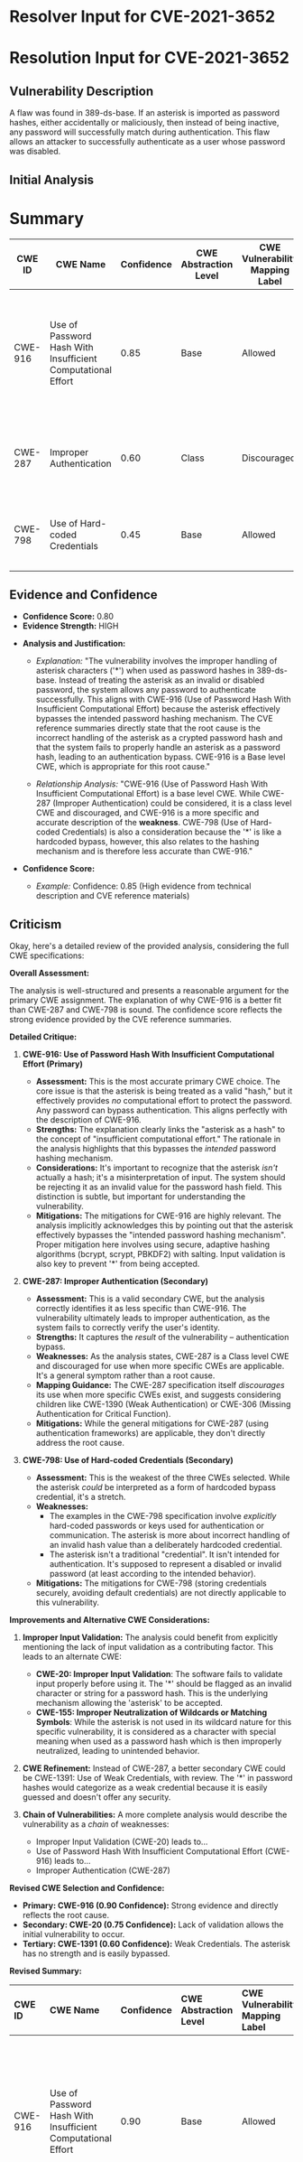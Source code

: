 # Resolver Input for CVE-2021-3652

# Resolution Input for CVE-2021-3652

## Vulnerability Description
A flaw was found in 389-ds-base. If an asterisk is imported as password hashes, either accidentally or maliciously, then instead of being inactive, any password will successfully match during authentication. This flaw allows an attacker to successfully authenticate as a user whose password was disabled.

## Initial Analysis
# Summary
| CWE ID | CWE Name | Confidence | CWE Abstraction Level | CWE Vulnerability Mapping Label | CWE-Vulnerability Mapping Notes |
|---|---|---|---|---|---|
| CWE-916 | Use of Password Hash With Insufficient Computational Effort | 0.85 | Base | Allowed | Primary CWE. The system's use of '*' as a password hash is a **weakness** that allows any password to authenticate successfully. |
| CWE-287 | Improper Authentication | 0.60 | Class | Discouraged | Secondary candidate. The vulnerability leads to bypassing authentication. |
| CWE-798 | Use of Hard-coded Credentials | 0.45 | Base | Allowed | Secondary candidate. An asterisk ('*') is being used as a password hash. |

## Evidence and Confidence

*   **Confidence Score:** 0.80
*   **Evidence Strength:** HIGH

- **Analysis and Justification:**  
  - *Explanation:* "The vulnerability involves the improper handling of asterisk characters ('*') when used as password hashes in 389-ds-base. Instead of treating the asterisk as an invalid or disabled password, the system allows any password to authenticate successfully. This aligns with CWE-916 (Use of Password Hash With Insufficient Computational Effort) because the asterisk effectively bypasses the intended password hashing mechanism. The CVE reference summaries directly state that the root cause is the incorrect handling of the asterisk as a crypted password hash and that the system fails to properly handle an asterisk as a password hash, leading to an authentication bypass. CWE-916 is a Base level CWE, which is appropriate for this root cause."
  
  - *Relationship Analysis:* "CWE-916 (Use of Password Hash With Insufficient Computational Effort) is a base level CWE. While CWE-287 (Improper Authentication) could be considered, it is a class level CWE and discouraged, and CWE-916 is a more specific and accurate description of the **weakness**. CWE-798 (Use of Hard-coded Credentials) is also a consideration because the '*' is like a hardcoded bypass, however, this also relates to the hashing mechanism and is therefore less accurate than CWE-916."

- **Confidence Score:**  
  - *Example:* Confidence: 0.85 (High evidence from technical description and CVE reference materials)

## Criticism
Okay, here's a detailed review of the provided analysis, considering the full CWE specifications:

**Overall Assessment:**

The analysis is well-structured and presents a reasonable argument for the primary CWE assignment. The explanation of why CWE-916 is a better fit than CWE-287 and CWE-798 is sound. The confidence score reflects the strong evidence provided by the CVE reference summaries.

**Detailed Critique:**

1.  **CWE-916: Use of Password Hash With Insufficient Computational Effort (Primary)**

    *   **Assessment:** This is the most accurate primary CWE choice. The core issue is that the asterisk is being treated as a valid "hash," but it effectively provides *no* computational effort to protect the password.  Any password can bypass authentication. This aligns perfectly with the description of CWE-916.
    *   **Strengths:** The explanation clearly links the "asterisk as a hash" to the concept of "insufficient computational effort." The rationale in the analysis highlights that this bypasses the *intended* password hashing mechanism.
    *   **Considerations:** It's important to recognize that the asterisk *isn't* actually a hash; it's a misinterpretation of input.  The system should be rejecting it as an invalid value for the password hash field.  This distinction is subtle, but important for understanding the vulnerability.
    *   **Mitigations:** The mitigations for CWE-916 are highly relevant.  The analysis implicitly acknowledges this by pointing out that the asterisk effectively bypasses the "intended password hashing mechanism". Proper mitigation here involves using secure, adaptive hashing algorithms (bcrypt, scrypt, PBKDF2) with salting.  Input validation is also key to prevent '*' from being accepted.

2.  **CWE-287: Improper Authentication (Secondary)**

    *   **Assessment:**  This is a valid secondary CWE, but the analysis correctly identifies it as less specific than CWE-916. The vulnerability ultimately leads to improper authentication, as the system fails to correctly verify the user's identity.
    *   **Strengths:** It captures the *result* of the vulnerability – authentication bypass.
    *   **Weaknesses:** As the analysis states, CWE-287 is a Class level CWE and discouraged for use when more specific CWEs are applicable.  It's a general symptom rather than a root cause.
    *   **Mapping Guidance:** The CWE-287 specification itself *discourages* its use when more specific CWEs exist, and suggests considering children like CWE-1390 (Weak Authentication) or CWE-306 (Missing Authentication for Critical Function).
    *   **Mitigations:** While the general mitigations for CWE-287 (using authentication frameworks) are applicable, they don't directly address the root cause.

3.  **CWE-798: Use of Hard-coded Credentials (Secondary)**

    *   **Assessment:**  This is the weakest of the three CWEs selected. While the asterisk *could* be interpreted as a form of hardcoded bypass credential, it's a stretch.
    *   **Weaknesses:**
        *   The examples in the CWE-798 specification involve *explicitly* hard-coded passwords or keys used for authentication or communication.  The asterisk is more about incorrect handling of an invalid hash value than a deliberately hardcoded credential.
        *   The asterisk isn't a traditional "credential". It isn't intended for authentication. It's supposed to represent a disabled or invalid password (at least according to the intended behavior).
    *   **Mitigations:** The mitigations for CWE-798 (storing credentials securely, avoiding default credentials) are not directly applicable to this vulnerability.

**Improvements and Alternative CWE Considerations:**

1.  **Improper Input Validation:**  The analysis could benefit from explicitly mentioning the lack of input validation as a contributing factor.  This leads to an alternate CWE:
    *   **CWE-20: Improper Input Validation**: The software fails to validate input properly before using it.  The '*' should be flagged as an invalid character or string for a password hash. This is the underlying mechanism allowing the 'asterisk' to be accepted.
    *   **CWE-155: Improper Neutralization of Wildcards or Matching Symbols**: While the asterisk is not used in its wildcard nature for this specific vulnerability, it is considered as a character with special meaning when used as a password hash which is then improperly neutralized, leading to unintended behavior.

2.  **CWE Refinement:** Instead of CWE-287, a better secondary CWE could be CWE-1391: Use of Weak Credentials, with review. The '*' in password hashes would categorize as a weak credential because it is easily guessed and doesn't offer any security.

3.  **Chain of Vulnerabilities:** A more complete analysis would describe the vulnerability as a *chain* of weaknesses:

    *   Improper Input Validation (CWE-20) leads to...
    *   Use of Password Hash With Insufficient Computational Effort (CWE-916) leads to...
    *   Improper Authentication (CWE-287)

**Revised CWE Selection and Confidence:**

*   **Primary: CWE-916 (0.90 Confidence):** Strong evidence and directly reflects the root cause.
*   **Secondary: CWE-20 (0.75 Confidence):** Lack of validation allows the initial vulnerability to occur.
*   **Tertiary: CWE-1391 (0.60 Confidence):** Weak Credentials. The asterisk has no strength and is easily bypassed.

**Revised Summary:**

| CWE ID  | CWE Name                                           | Confidence | CWE Abstraction Level | CWE Vulnerability Mapping Label | CWE-Vulnerability Mapping Notes                                                                                                                                      |
| :------ | :------------------------------------------------- | :--------- | :---------------------- | :-------------------------------- | :----------------------------------------------------------------------------------------------------------------------------------------------------------------- |
| CWE-916 | Use of Password Hash With Insufficient Computational Effort | 0.90       | Base                    | Allowed                             | Primary CWE. The system's use of '*' as a password hash is a weakness that allows any password to authenticate successfully due to insufficient computational effort. |
| CWE-20  | Improper Input Validation                           | 0.75       | Base                    | Allowed                             | The system fails to validate the password hash input, allowing the asterisk to be accepted.                                                                      |
| CWE-1391 | Use of Weak Credentials                             | 0.60       | Class                   | Allowed-with-Review                   | Secondary candidate. The '*' represents a weak credential easily bypassable.                                                                      |

**Conclusion:**

The original analysis is a good starting point. The primary CWE selection is accurate. Strengthening the analysis by explicitly including CWE-20 and CWE-1391 and framing the vulnerability as a chain of weaknesses would provide a more complete and nuanced understanding of the issue. The confidence scores should be adjusted accordingly to reflect the revised CWE selection.

Consider both the direct matches and the relationships between CWEs
when making your final determination.
        